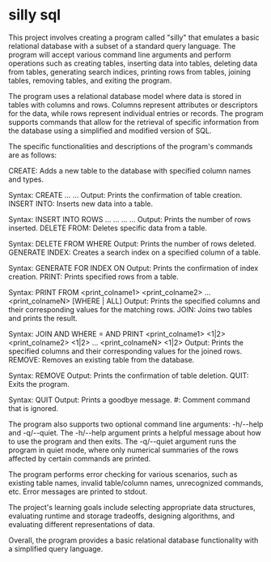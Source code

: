 # silly sql
This project involves creating a program called "silly" that emulates a basic relational database with a subset of a standard query language. The program will accept various command line arguments and perform operations such as creating tables, inserting data into tables, deleting data from tables, generating search indices, printing rows from tables, joining tables, removing tables, and exiting the program.

The program uses a relational database model where data is stored in tables with columns and rows. Columns represent attributes or descriptors for the data, while rows represent individual entries or records. The program supports commands that allow for the retrieval of specific information from the database using a simplified and modified version of SQL.

The specific functionalities and descriptions of the program's commands are as follows:

CREATE: Adds a new table to the database with specified column names and types.

Syntax: CREATE <tablename> <N> <coltype1> <coltype2> ... <coltypeN> <colname1> <colname2> ... <colnameN>
Output: Prints the confirmation of table creation.
INSERT INTO: Inserts new data into a table.

Syntax: INSERT INTO <tablename> <N> ROWS <value11> <value12> ... <value1M> <value21> <value22> ... <value2M> ... <valueN1> <valueN2> ... <valueNM>
Output: Prints the number of rows inserted.
DELETE FROM: Deletes specific data from a table.

Syntax: DELETE FROM <tablename> WHERE <colname> <OP> <value>
Output: Prints the number of rows deleted.
GENERATE INDEX: Creates a search index on a specified column of a table.

Syntax: GENERATE FOR <tablename> <indextype> INDEX ON <colname>
Output: Prints the confirmation of index creation.
PRINT: Prints specified rows from a table.

Syntax: PRINT FROM <tablename> <N> <print_colname1> <print_colname2> ... <print_colnameN> [WHERE <colname> <OP> <value> | ALL]
Output: Prints the specified columns and their corresponding values for the matching rows.
JOIN: Joins two tables and prints the result.

Syntax: JOIN <tablename1> AND <tablename2> WHERE <colname1> = <colname2> AND PRINT <N> <print_colname1> <1|2> <print_colname2> <1|2> ... <print_colnameN> <1|2>
Output: Prints the specified columns and their corresponding values for the joined rows.
REMOVE: Removes an existing table from the database.

Syntax: REMOVE <tablename>
Output: Prints the confirmation of table deletion.
QUIT: Exits the program.

Syntax: QUIT
Output: Prints a goodbye message.
#: Comment command that is ignored.

The program also supports two optional command line arguments: -h/--help and -q/--quiet. The -h/--help argument prints a helpful message about how to use the program and then exits. The -q/--quiet argument runs the program in quiet mode, where only numerical summaries of the rows affected by certain commands are printed.

The program performs error checking for various scenarios, such as existing table names, invalid table/column names, unrecognized commands, etc. Error messages are printed to stdout.

The project's learning goals include selecting appropriate data structures, evaluating runtime and storage tradeoffs, designing algorithms, and evaluating different representations of data.

Overall, the program provides a basic relational database functionality with a simplified query language.
